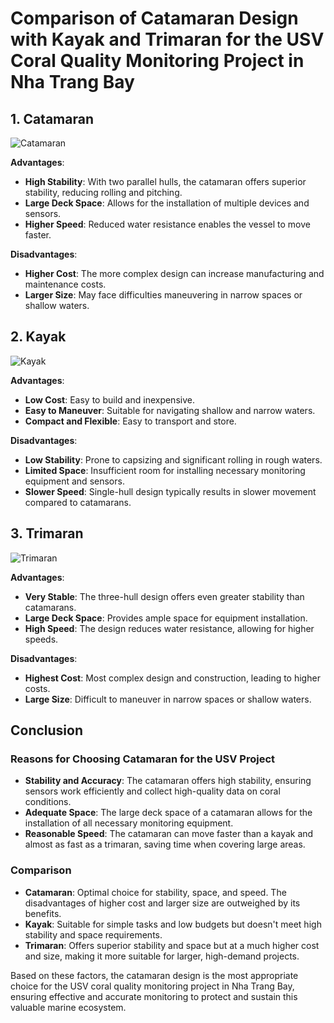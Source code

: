 # Comparison of Catamaran Design with Kayak and Trimaran for the USV Coral Quality Monitoring Project in Nha Trang Bay

## 1. Catamaran

![Catamaran](https://redbeardsailing.com/cdn/shop/products/x-cat-sail-portable-sailboat-studio-hero-silder-image-1.jpg?v=1639694694)

**Advantages**:
- **High Stability**: With two parallel hulls, the catamaran offers superior stability, reducing rolling and pitching.
- **Large Deck Space**: Allows for the installation of multiple devices and sensors.
- **Higher Speed**: Reduced water resistance enables the vessel to move faster.

**Disadvantages**:
- **Higher Cost**: The more complex design can increase manufacturing and maintenance costs.
- **Larger Size**: May face difficulties maneuvering in narrow spaces or shallow waters.

## 2. Kayak

![Kayak](https://aquabound.com/cdn/shop/articles/AB_Design_secondary.jpg?v=1679422156)

**Advantages**:
- **Low Cost**: Easy to build and inexpensive.
- **Easy to Maneuver**: Suitable for navigating shallow and narrow waters.
- **Compact and Flexible**: Easy to transport and store.

**Disadvantages**:
- **Low Stability**: Prone to capsizing and significant rolling in rough waters.
- **Limited Space**: Insufficient room for installing necessary monitoring equipment and sensors.
- **Slower Speed**: Single-hull design typically results in slower movement compared to catamarans.

## 3. Trimaran

![Trimaran](https://secure.toolkitfiles.co.uk/clients/45/siteimages/hires/OC-designers-Multi50-class-racing-trimaran.jpg)

**Advantages**:
- **Very Stable**: The three-hull design offers even greater stability than catamarans.
- **Large Deck Space**: Provides ample space for equipment installation.
- **High Speed**: The design reduces water resistance, allowing for higher speeds.

**Disadvantages**:
- **Highest Cost**: Most complex design and construction, leading to higher costs.
- **Large Size**: Difficult to maneuver in narrow spaces or shallow waters.

## Conclusion

### Reasons for Choosing Catamaran for the USV Project

- **Stability and Accuracy**: The catamaran offers high stability, ensuring sensors work efficiently and collect high-quality data on coral conditions.
- **Adequate Space**: The large deck space of a catamaran allows for the installation of all necessary monitoring equipment.
- **Reasonable Speed**: The catamaran can move faster than a kayak and almost as fast as a trimaran, saving time when covering large areas.

### Comparison

- **Catamaran**: Optimal choice for stability, space, and speed. The disadvantages of higher cost and larger size are outweighed by its benefits.
- **Kayak**: Suitable for simple tasks and low budgets but doesn't meet high stability and space requirements.
- **Trimaran**: Offers superior stability and space but at a much higher cost and size, making it more suitable for larger, high-demand projects.

Based on these factors, the catamaran design is the most appropriate choice for the USV coral quality monitoring project in Nha Trang Bay, ensuring effective and accurate monitoring to protect and sustain this valuable marine ecosystem.
